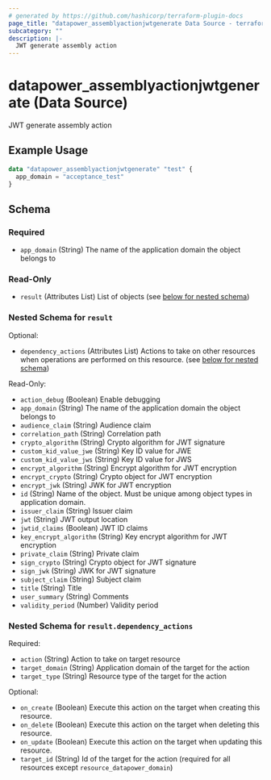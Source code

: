 ```yaml
---
# generated by https://github.com/hashicorp/terraform-plugin-docs
page_title: "datapower_assemblyactionjwtgenerate Data Source - terraform-provider-datapower"
subcategory: ""
description: |-
  JWT generate assembly action
---
```


# datapower_assemblyactionjwtgenerate (Data Source)

JWT generate assembly action

## Example Usage

```terraform
data "datapower_assemblyactionjwtgenerate" "test" {
  app_domain = "acceptance_test"
}
```

<!-- schema generated by tfplugindocs -->
## Schema

### Required

- `app_domain` (String) The name of the application domain the object belongs to

### Read-Only

- `result` (Attributes List) List of objects (see [below for nested schema](#nestedatt--result))

<a id="nestedatt--result"></a>
### Nested Schema for `result`

Optional:

- `dependency_actions` (Attributes List) Actions to take on other resources when operations are performed on this resource. (see [below for nested schema](#nestedatt--result--dependency_actions))

Read-Only:

- `action_debug` (Boolean) Enable debugging
- `app_domain` (String) The name of the application domain the object belongs to
- `audience_claim` (String) Audience claim
- `correlation_path` (String) Correlation path
- `crypto_algorithm` (String) Crypto algorithm for JWT signature
- `custom_kid_value_jwe` (String) Key ID value for JWE
- `custom_kid_value_jws` (String) Key ID value for JWS
- `encrypt_algorithm` (String) Encrypt algorithm for JWT encryption
- `encrypt_crypto` (String) Crypto object for JWT encryption
- `encrypt_jwk` (String) JWK for JWT encryption
- `id` (String) Name of the object. Must be unique among object types in application domain.
- `issuer_claim` (String) Issuer claim
- `jwt` (String) JWT output location
- `jwtid_claims` (Boolean) JWT ID claims
- `key_encrypt_algorithm` (String) Key encrypt algorithm for JWT encryption
- `private_claim` (String) Private claim
- `sign_crypto` (String) Crypto object for JWT signature
- `sign_jwk` (String) JWK for JWT signature
- `subject_claim` (String) Subject claim
- `title` (String) Title
- `user_summary` (String) Comments
- `validity_period` (Number) Validity period

<a id="nestedatt--result--dependency_actions"></a>
### Nested Schema for `result.dependency_actions`

Required:

- `action` (String) Action to take on target resource
- `target_domain` (String) Application domain of the target for the action
- `target_type` (String) Resource type of the target for the action

Optional:

- `on_create` (Boolean) Execute this action on the target when creating this resource.
- `on_delete` (Boolean) Execute this action on the target when deleting this resource.
- `on_update` (Boolean) Execute this action on the target when updating this resource.
- `target_id` (String) Id of the target for the action (required for all resources except `resource_datapower_domain`)
